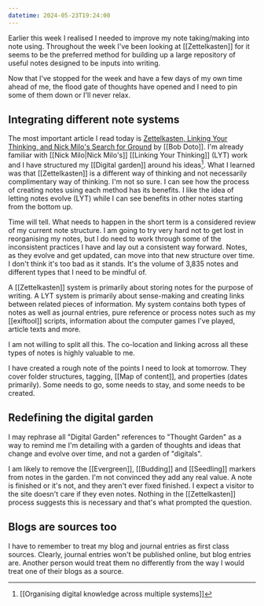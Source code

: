 ```yaml
---
datetime: 2024-05-23T19:24:00
---
```

Earlier this week I realised I needed to improve my note taking/making into note using. Throughout the week I've been looking at [[Zettelkasten]] for it seems to be the preferred method for building up a large repository of useful notes designed to be inputs into writing.

Now that I've stopped for the week and have a few days of my own time ahead of me, the flood gate of thoughts have opened and I need to pin some of them down or I'll never relax.

## Integrating different note systems

The most important article I read today is [Zettelkasten, Linking Your Thinking, and Nick Milo's Search for Ground](https://writing.bobdoto.computer/zettelkasten-linking-your-thinking-and-nick-milos-search-for-ground/) by [[Bob Doto]]. I'm already familiar with [[Nick Milo|Nick Milo's]] [[Linking Your Thinking]] (LYT) work and I have structured my [[Digital garden]] around his ideas[^1]. What I learned was that [[Zettelkasten]] is a different way of thinking and not necessarily complimentary way of thinking. I'm not so sure. I can see how the process of creating notes using each method has its benefits. I like the idea of letting notes evolve (LYT) while I can see benefits in other notes starting from the bottom up.

Time will tell. What needs to happen in the short term is a considered review of my current note structure. I am going to try very hard not to get lost in reorganising my notes, but I do need to work through some of the inconsistent practices I have and lay out a consistent way forward. Notes, as they evolve and get updated, can move into that new structure over time. I don't think it's too bad as it stands. It's the volume of 3,835 notes and different types that I need to be mindful of.

A [[Zettelkasten]] system is primarily about storing notes for the purpose of writing. A LYT system is primarily about sense-making and creating links between related pieces of information. My system contains both types of notes as well as journal entries, pure reference or process notes such as my [[exiftool]] scripts, information about the computer games I've played, article texts and more.

I am not willing to split all this. The co-location and linking across all these types of notes is highly valuable to me.

I have created a rough note of the points I need to look at tomorrow. They cover folder structures, tagging, [[Map of content]], and properties (dates primarily). Some needs to go, some needs to stay, and some needs to be created.

## Redefining the digital garden
I may rephrase all "Digital Garden" references to "Thought Garden" as a way to remind me I'm detailing with a garden of thoughts and ideas that change and evolve over time, and not a garden of "digitals".

I am likely to remove the [[Evergreen]], [[Budding]] and [[Seedling]] markers from notes in the garden. I'm not convinced they add any real value. A note is finished or it's not, and they aren't ever fixed finished. I expect a visitor to the site doesn't care if they even notes. Nothing in the [[Zettelkasten]] process suggests this is necessary and that's what prompted the question.

## Blogs are sources too
I have to remember to treat my blog and journal entries as first class sources. Clearly, journal entries won't be published online, but blog entries are. Another person would treat them no differently from the way I would treat one of their blogs as a source.


[^1]: [[Organising digital knowledge across multiple systems]]